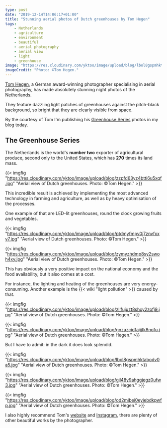 ```yaml
---
type: post
date: "2019-12-14T14:06:17+01:00"
title: "Stunning aerial photos of Dutch greenhouses by Tom Hegen"
tags:
    - Netherlands
    - agriculture
    - environment
    - beautiful
    - aerial photography
    - aerial view
    - light
    - greenhouse
image: "https://res.cloudinary.com/yktoo/image/upload/blog/lbol8gspmhktabodv0a5.jpg"
imageCredit: "Photo: ©Tom Hegen."
---
```


[Tom Hegen](http://tomhegen.de/), a German award-winning photographer specialising in aerial photography, has made absolutely stunning night photos of the Netherlands.

They feature dazzling light patches of greenhouses against the pitch-black background, so bright that they are clearly visible from space.

By the courtesy of Tom I'm publishing his [Greenhouse Series](http://tomhegen.de/fotodesign/the-greenhouse-series/) photos in my blog today.

<!--more-->

## The Greenhouse Series

The Netherlands is the world's **number two** exporter of agricultural produce, second only to the United States, which has **270** times its land mass.

{{< imgfig "https://res.cloudinary.com/yktoo/image/upload/blog/zzpfd63yz4btti6u5xqf.jpg" "Aerial view of Dutch greenhouses. Photo: ©Tom Hegen." >}}

This incredible result is achieved by implementing the most advanced technology in farming and agriculture, as well as by heavy optimisation of the processes.

One example of that are LED-lit greenhouses, round the clock growing fruits and vegetables.

{{< imgfig "https://res.cloudinary.com/yktoo/image/upload/blog/ptdmyfmpv0j7znvfxxv7.jpg" "Aerial view of Dutch greenhouses. Photo: ©Tom Hegen." >}}

{{< imgfig "https://res.cloudinary.com/yktoo/image/upload/blog/zymyzhdmp8sy2swoh4xy.jpg" "Aerial view of Dutch greenhouses. Photo: ©Tom Hegen." >}}

This has obviously a very positive impact on the national economy and the food availability, but it also comes at a cost.

For instance, the lighting and heating of the greenhouses are very energy-consuming. Another example is the {{< wiki "light pollution" >}} caused by that.

{{< imgfig "https://res.cloudinary.com/yktoo/image/upload/blog/zllfujuzt8shxy2zofj9.jpg" "Aerial view of Dutch greenhouses. Photo: ©Tom Hegen." >}}

{{< imgfig "https://res.cloudinary.com/yktoo/image/upload/blog/gnzazcio1aijjtk8nofu.jpg" "Aerial view of Dutch greenhouses. Photo: ©Tom Hegen." >}}

But I have to admit: in the dark it does look splendid.

{{< imgfig "https://res.cloudinary.com/yktoo/image/upload/blog/lbol8gspmhktabodv0a5.jpg" "Aerial view of Dutch greenhouses. Photo: ©Tom Hegen." >}}

{{< imgfig "https://res.cloudinary.com/yktoo/image/upload/blog/gjl48y9ahggjegz0ufw3.jpg" "Aerial view of Dutch greenhouses. Photo: ©Tom Hegen." >}}

{{< imgfig "https://res.cloudinary.com/yktoo/image/upload/blog/od2mibei0eyiebdkpwfp.jpg" "Aerial view of Dutch greenhouses. Photo: ©Tom Hegen." >}}

I also highly recommend Tom's [website](http://tomhegen.de/) and [Instagram](https://www.instagram.com/tomhegen.de/), there are plenty of other beautiful works by the photographer.
